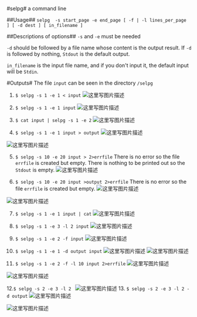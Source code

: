 #selpg#
a command line 

##Usage##
`selpg  -s start_page -e end_page [ -f | -l lines_per_page ] [ -d dest ] [ in_filename ]`

##Descriptions of options##
`-s` and `-e` must be needed

`-d` should be followed by a file name whose content is the output result. If `-d` is followed by nothing, `Stdout` is the default output.

`in_filename` is the input file name, and if you don't input it, the default input will be `Stdin`.

#Outputs#
The file `input` can be seen in the directory `/selpg` 

 1. `$ selpg -s 1 -e 1 < input`
![这里写图片描述](http://img.blog.csdn.net/20171017234437002?watermark/2/text/aHR0cDovL2Jsb2cuY3Nkbi5uZXQvd3VybGlu/font/5a6L5L2T/fontsize/400/fill/I0JBQkFCMA==/dissolve/70/gravity/SouthEast)

 2. `$ selpg -s 1 -e 1 input`
![这里写图片描述](http://img.blog.csdn.net/20171017234609164?watermark/2/text/aHR0cDovL2Jsb2cuY3Nkbi5uZXQvd3VybGlu/font/5a6L5L2T/fontsize/400/fill/I0JBQkFCMA==/dissolve/70/gravity/SouthEast)

 3. `$ cat input | selpg -s 1 -e 2`
![这里写图片描述](http://img.blog.csdn.net/20171017234816880?watermark/2/text/aHR0cDovL2Jsb2cuY3Nkbi5uZXQvd3VybGlu/font/5a6L5L2T/fontsize/400/fill/I0JBQkFCMA==/dissolve/70/gravity/SouthEast)

 4. `$ selpg -s 1 -e 1 input > output`
![这里写图片描述](http://img.blog.csdn.net/20171017234953736?watermark/2/text/aHR0cDovL2Jsb2cuY3Nkbi5uZXQvd3VybGlu/font/5a6L5L2T/fontsize/400/fill/I0JBQkFCMA==/dissolve/70/gravity/SouthEast)

![这里写图片描述](http://img.blog.csdn.net/20171017235041445?watermark/2/text/aHR0cDovL2Jsb2cuY3Nkbi5uZXQvd3VybGlu/font/5a6L5L2T/fontsize/400/fill/I0JBQkFCMA==/dissolve/70/gravity/SouthEast)

 5. `$ selpg -s 10 -e 20 input > 2>errfile`
 There is no error so the file `errfile` is created but empty.
 There is nothing to be printed out so the `Stdout` is empty.
![这里写图片描述](http://img.blog.csdn.net/20171017235538544?watermark/2/text/aHR0cDovL2Jsb2cuY3Nkbi5uZXQvd3VybGlu/font/5a6L5L2T/fontsize/400/fill/I0JBQkFCMA==/dissolve/70/gravity/SouthEast)

 6. `$ selpg -s 10 -e 20 input >output 2>errfile`
  There is no error so the file `errfile` is created but empty.
![这里写图片描述](http://img.blog.csdn.net/20171018000007116?watermark/2/text/aHR0cDovL2Jsb2cuY3Nkbi5uZXQvd3VybGlu/font/5a6L5L2T/fontsize/400/fill/I0JBQkFCMA==/dissolve/70/gravity/SouthEast)

![这里写图片描述](http://img.blog.csdn.net/20171018000126183?watermark/2/text/aHR0cDovL2Jsb2cuY3Nkbi5uZXQvd3VybGlu/font/5a6L5L2T/fontsize/400/fill/I0JBQkFCMA==/dissolve/70/gravity/SouthEast)

 7. `$ selpg -s 1 -e 1 input | cat`
![这里写图片描述](http://img.blog.csdn.net/20171018000525332?watermark/2/text/aHR0cDovL2Jsb2cuY3Nkbi5uZXQvd3VybGlu/font/5a6L5L2T/fontsize/400/fill/I0JBQkFCMA==/dissolve/70/gravity/SouthEast)

 8. `$ selpg -s 1 -e 3 -l 2 input`
![这里写图片描述](http://img.blog.csdn.net/20171018000742944?watermark/2/text/aHR0cDovL2Jsb2cuY3Nkbi5uZXQvd3VybGlu/font/5a6L5L2T/fontsize/400/fill/I0JBQkFCMA==/dissolve/70/gravity/SouthEast)

 9. `$ selpg -s 1 -e 2 -f input`
![这里写图片描述](http://img.blog.csdn.net/20171018000939966?watermark/2/text/aHR0cDovL2Jsb2cuY3Nkbi5uZXQvd3VybGlu/font/5a6L5L2T/fontsize/400/fill/I0JBQkFCMA==/dissolve/70/gravity/SouthEast)

 10. `$ selpg -s 1 -e 1 -d output input`
![这里写图片描述](http://img.blog.csdn.net/20171018001109146?watermark/2/text/aHR0cDovL2Jsb2cuY3Nkbi5uZXQvd3VybGlu/font/5a6L5L2T/fontsize/400/fill/I0JBQkFCMA==/dissolve/70/gravity/SouthEast)
![这里写图片描述](http://img.blog.csdn.net/20171018001142411?watermark/2/text/aHR0cDovL2Jsb2cuY3Nkbi5uZXQvd3VybGlu/font/5a6L5L2T/fontsize/400/fill/I0JBQkFCMA==/dissolve/70/gravity/SouthEast)

 11. `$ selpg -s 1 -e 2 -f -l 10 input 2>errfile`
![这里写图片描述](http://img.blog.csdn.net/20171018002447262?watermark/2/text/aHR0cDovL2Jsb2cuY3Nkbi5uZXQvd3VybGlu/font/5a6L5L2T/fontsize/400/fill/I0JBQkFCMA==/dissolve/70/gravity/SouthEast)

![这里写图片描述](http://img.blog.csdn.net/20171018002607695?watermark/2/text/aHR0cDovL2Jsb2cuY3Nkbi5uZXQvd3VybGlu/font/5a6L5L2T/fontsize/400/fill/I0JBQkFCMA==/dissolve/70/gravity/SouthEast)

 12.`$ selpg -s 2 -e 3 -l 2 `
 ![这里写图片描述](http://img.blog.csdn.net/20171018003046647?watermark/2/text/aHR0cDovL2Jsb2cuY3Nkbi5uZXQvd3VybGlu/font/5a6L5L2T/fontsize/400/fill/I0JBQkFCMA==/dissolve/70/gravity/SouthEast)
 13. `$ selpg -s 2 -e 3 -l 2 -d output`
![这里写图片描述](http://img.blog.csdn.net/20171018003317703?watermark/2/text/aHR0cDovL2Jsb2cuY3Nkbi5uZXQvd3VybGlu/font/5a6L5L2T/fontsize/400/fill/I0JBQkFCMA==/dissolve/70/gravity/SouthEast)

![这里写图片描述](http://img.blog.csdn.net/20171018003402176?watermark/2/text/aHR0cDovL2Jsb2cuY3Nkbi5uZXQvd3VybGlu/font/5a6L5L2T/fontsize/400/fill/I0JBQkFCMA==/dissolve/70/gravity/SouthEast)